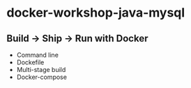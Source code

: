# docker-workshop-java-mysql

## Build -> Ship -> Run with Docker
* Command line
* Dockefile
* Multi-stage build
* Docker-compose
